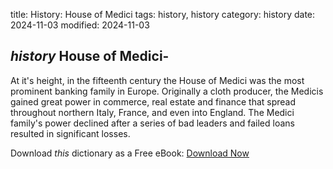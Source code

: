 title: History: House of Medici
tags: history, history
category: history
date: 2024-11-03
modified: 2024-11-03

## _history_  House of Medici-
At it's height, in the fifteenth century the
  House of Medici was the most prominent banking family in Europe.
  Originally a cloth producer, the Medicis gained great power in
  commerce, real estate and finance that spread throughout northern
  Italy, France, and even into England.  The Medici family's power
  declined after a series of bad leaders and failed loans resulted in
  significant losses.



Download *this* dictionary as a Free eBook: [Download Now]({static}static/CairnsHistoryDictionary.pdf)

